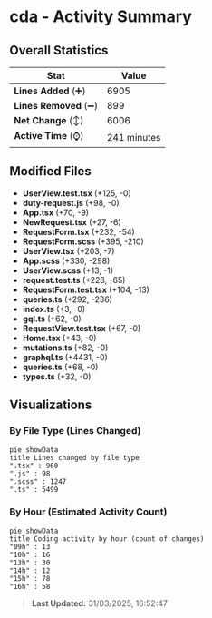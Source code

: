 # cda - Activity Summary 

## Overall Statistics

| Stat                   | Value                                                             |
| ---------------------- | ----------------------------------------------------------------- |
| **Lines Added** (➕)   | 6905                                          |
| **Lines Removed** (➖) | 899                                        |
| **Net Change** (↕)    | 6006                |
| **Active Time** (⌚)   | 241 minutes |


## Modified Files
- **UserView.test.tsx** (+125, -0)
- **duty-request.js** (+98, -0)
- **App.tsx** (+70, -9)
- **NewRequest.tsx** (+27, -6)
- **RequestForm.tsx** (+232, -54)
- **RequestForm.scss** (+395, -210)
- **UserView.tsx** (+203, -7)
- **App.scss** (+330, -298)
- **UserView.scss** (+13, -1)
- **request.test.ts** (+228, -65)
- **RequestForm.test.tsx** (+104, -13)
- **queries.ts** (+292, -236)
- **index.ts** (+3, -0)
- **gql.ts** (+62, -0)
- **RequestView.test.tsx** (+67, -0)
- **Home.tsx** (+43, -0)
- **mutations.ts** (+82, -0)
- **graphql.ts** (+4431, -0)
- **queries.ts** (+68, -0)
- **types.ts** (+32, -0)

## Visualizations

### By File Type (Lines Changed)

```mermaid
pie showData
title Lines changed by file type
".tsx" : 960
".js" : 98
".scss" : 1247
".ts" : 5499
```

### By Hour (Estimated Activity Count)

```mermaid
pie showData
title Coding activity by hour (count of changes)
"09h" : 13
"10h" : 16
"13h" : 30
"14h" : 12
"15h" : 78
"16h" : 58
```


> **Last Updated:** 31/03/2025, 16:52:47